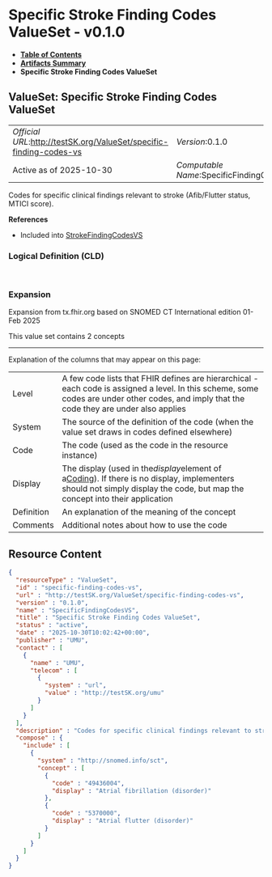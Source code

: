 # Specific Stroke Finding Codes ValueSet - v0.1.0

* [**Table of Contents**](toc.md)
* [**Artifacts Summary**](artifacts.md)
* **Specific Stroke Finding Codes ValueSet**

## ValueSet: Specific Stroke Finding Codes ValueSet 

| | |
| :--- | :--- |
| *Official URL*:http://testSK.org/ValueSet/specific-finding-codes-vs | *Version*:0.1.0 |
| Active as of 2025-10-30 | *Computable Name*:SpecificFindingCodesVS |

 
Codes for specific clinical findings relevant to stroke (Afib/Flutter status, MTICI score). 

 **References** 

* Included into [StrokeFindingCodesVS](ValueSet-stroke-finding-codes-vs.md)

### Logical Definition (CLD)

 

### Expansion

Expansion from tx.fhir.org based on SNOMED CT International edition 01-Feb 2025

This value set contains 2 concepts

-------

 Explanation of the columns that may appear on this page: 

| | |
| :--- | :--- |
| Level | A few code lists that FHIR defines are hierarchical - each code is assigned a level. In this scheme, some codes are under other codes, and imply that the code they are under also applies |
| System | The source of the definition of the code (when the value set draws in codes defined elsewhere) |
| Code | The code (used as the code in the resource instance) |
| Display | The display (used in the*display*element of a[Coding](http://hl7.org/fhir/R5/datatypes.html#Coding)). If there is no display, implementers should not simply display the code, but map the concept into their application |
| Definition | An explanation of the meaning of the concept |
| Comments | Additional notes about how to use the code |



## Resource Content

```json
{
  "resourceType" : "ValueSet",
  "id" : "specific-finding-codes-vs",
  "url" : "http://testSK.org/ValueSet/specific-finding-codes-vs",
  "version" : "0.1.0",
  "name" : "SpecificFindingCodesVS",
  "title" : "Specific Stroke Finding Codes ValueSet",
  "status" : "active",
  "date" : "2025-10-30T10:02:42+00:00",
  "publisher" : "UMU",
  "contact" : [
    {
      "name" : "UMU",
      "telecom" : [
        {
          "system" : "url",
          "value" : "http://testSK.org/umu"
        }
      ]
    }
  ],
  "description" : "Codes for specific clinical findings relevant to stroke (Afib/Flutter status, MTICI score).",
  "compose" : {
    "include" : [
      {
        "system" : "http://snomed.info/sct",
        "concept" : [
          {
            "code" : "49436004",
            "display" : "Atrial fibrillation (disorder)"
          },
          {
            "code" : "5370000",
            "display" : "Atrial flutter (disorder)"
          }
        ]
      }
    ]
  }
}

```
